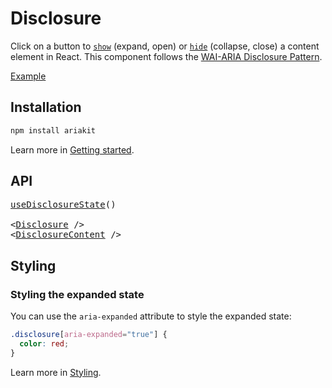 # Disclosure

<p data-description>
  Click on a button to <a href="/api-reference/disclosure-state#show"><code>show</code></a> (expand, open) or <a href="/api-reference/disclosure-state#hide"><code>hide</code></a> (collapse, close) a content element in React. This component follows the <a href="https://www.w3.org/WAI/ARIA/apg/patterns/disclosure/">WAI-ARIA Disclosure Pattern</a>.
</p>

<a href="./__examples__/disclosure/index.tsx" data-playground>Example</a>

## Installation

```sh
npm install ariakit
```

Learn more in [Getting started](/guide/getting-started).

## API

<pre data-api>
<a href="/api-reference/disclosure-state">useDisclosureState</a>()

&lt;<a href="/api-reference/disclosure">Disclosure</a> /&gt;
&lt;<a href="/api-reference/disclosure-content">DisclosureContent</a> /&gt;
</pre>

## Styling

### Styling the expanded state

You can use the `aria-expanded` attribute to style the expanded state:

```css
.disclosure[aria-expanded="true"] {
  color: red;
}
```

Learn more in [Styling](/guide/styling).
